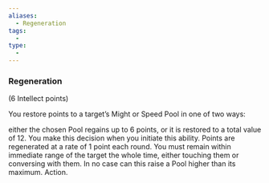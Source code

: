 ```yaml
---
aliases:
  - Regeneration
tags:
  - 
type:
  - 
---
```

### Regeneration

(6 Intellect points)

You restore points to a target’s Might or Speed Pool in one of two ways:

either the chosen Pool regains up to 6 points, or it is restored to a total value of 12. You make this decision when you initiate this ability. Points are regenerated at a rate of 1 point each round. You must remain within immediate range of the target the whole time, either touching them or conversing with them. In no case can this raise a Pool higher than its maximum. Action.